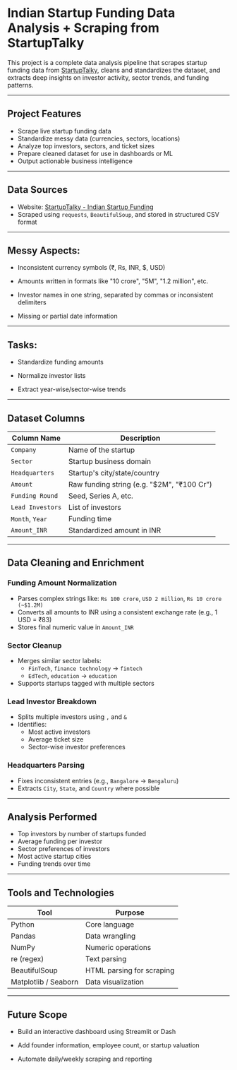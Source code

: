 # Indian Startup Funding Data Analysis + Scraping from StartupTalky

This project is a complete data analysis pipeline that scrapes startup funding data from [StartupTalky](https://startuptalky.com), cleans and standardizes the dataset, and extracts deep insights on investor activity, sector trends, and funding patterns.

---

## Project Features

- Scrape live startup funding data  
- Standardize messy data (currencies, sectors, locations)  
- Analyze top investors, sectors, and ticket sizes  
- Prepare cleaned dataset for use in dashboards or ML  
- Output actionable business intelligence  

---

## Data Sources

- Website: [StartupTalky - Indian Startup Funding](https://startuptalky.com/tag/funding-news/)
- Scraped using `requests`, `BeautifulSoup`, and stored in structured CSV format

---

## Messy Aspects:

- Inconsistent currency symbols (₹, Rs, INR, $, USD)

- Amounts written in formats like "10 crore", "5M", "1.2 million", etc.

- Investor names in one string, separated by commas or inconsistent delimiters

- Missing or partial date information

---

## Tasks:

- Standardize funding amounts

- Normalize investor lists

- Extract year-wise/sector-wise trends

---

## Dataset Columns

| Column Name       | Description                                 |
|-------------------|---------------------------------------------|
| `Company`         | Name of the startup                         |
| `Sector`          | Startup business domain                     |
| `Headquarters`    | Startup's city/state/country                |
| `Amount`          | Raw funding string (e.g. "$2M", "₹100 Cr")  |
| `Funding Round`   | Seed, Series A, etc.                         |
| `Lead Investors`  | List of investors                           |
| `Month`, `Year`   | Funding time                                |
| `Amount_INR`      | Standardized amount in INR                  |

---

## Data Cleaning and Enrichment

### Funding Amount Normalization
- Parses complex strings like: `Rs 100 crore`, `USD 2 million`, `Rs 10 crore (~$1.2M)`
- Converts all amounts to INR using a consistent exchange rate (e.g., 1 USD = ₹83)
- Stores final numeric value in `Amount_INR`

### Sector Cleanup
- Merges similar sector labels:
  - `FinTech`, `finance technology` → `fintech`
  - `EdTech`, `education` → `education`
- Supports startups tagged with multiple sectors

### Lead Investor Breakdown
- Splits multiple investors using `,` and `&`
- Identifies:
  - Most active investors
  - Average ticket size
  - Sector-wise investor preferences

### Headquarters Parsing
- Fixes inconsistent entries (e.g., `Bangalore` → `Bengaluru`)
- Extracts `City`, `State`, and `Country` where possible

---

## Analysis Performed

- Top investors by number of startups funded
- Average funding per investor
- Sector preferences of investors
- Most active startup cities
- Funding trends over time

---

## Tools and Technologies

| Tool            | Purpose                    |
|------------------|----------------------------|
| Python           | Core language              |
| Pandas           | Data wrangling             |
| NumPy            | Numeric operations         |
| re (regex)       | Text parsing               |
| BeautifulSoup    | HTML parsing for scraping  |
| Matplotlib / Seaborn | Data visualization     |

---

## Future Scope
- Build an interactive dashboard using Streamlit or Dash

- Add founder information, employee count, or startup valuation

- Automate daily/weekly scraping and reporting

